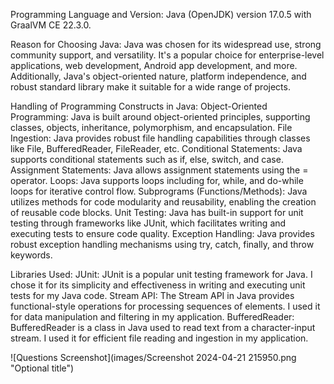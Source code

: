 Programming Language and Version:
Java (OpenJDK) version 17.0.5 with GraalVM CE 22.3.0.

Reason for Choosing Java:
Java was chosen for its widespread use, strong community support, and versatility. It's a popular choice for enterprise-level applications, web development, Android app development, and more. Additionally, Java's object-oriented nature, platform independence, and robust standard library make it suitable for a wide range of projects.

Handling of Programming Constructs in Java:
Object-Oriented Programming: Java is built around object-oriented principles, supporting classes, objects, inheritance, polymorphism, and encapsulation.
File Ingestion: Java provides robust file handling capabilities through classes like File, BufferedReader, FileReader, etc.
Conditional Statements: Java supports conditional statements such as if, else, switch, and case.
Assignment Statements: Java allows assignment statements using the = operator.
Loops: Java supports loops including for, while, and do-while loops for iterative control flow.
Subprograms (Functions/Methods): Java utilizes methods for code modularity and reusability, enabling the creation of reusable code blocks.
Unit Testing: Java has built-in support for unit testing through frameworks like JUnit, which facilitates writing and executing tests to ensure code quality.
Exception Handling: Java provides robust exception handling mechanisms using try, catch, finally, and throw keywords.

Libraries Used:
JUnit: JUnit is a popular unit testing framework for Java. I chose it for its simplicity and effectiveness in writing and executing unit tests for my Java code.
Stream API: The Stream API in Java provides functional-style operations for processing sequences of elements. I used it for data manipulation and filtering in my application.
BufferedReader: BufferedReader is a class in Java used to read text from a character-input stream. I used it for efficient file reading and ingestion in my application.


![Questions Screenshot](images/Screenshot 2024-04-21 215950.png "Optional title")

